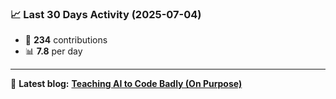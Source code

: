 <!--START_STATS-->
### 📈 Last 30 Days Activity (2025-07-04)  
- 🧮 **234** contributions  
- 📊 **7.8** per day
---
📝 **Latest blog:** [**Teaching AI to Code Badly (On Purpose)**](https://andriak.com/blog/badly-trained-ai)
<!--END_STATS-->
